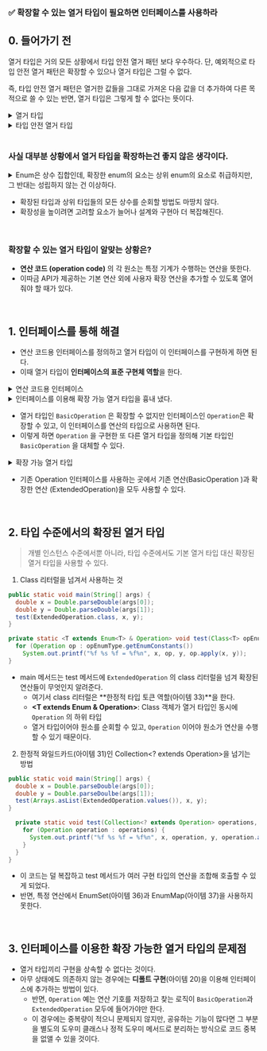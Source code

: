 ### ✅ 확장할 수 있는 열거 타입이 필요하면 인터페이스를 사용하라

## 0. 들어가기 전
열거 타입은 거의 모든 상황에서 타입 안전 열거 패턴 보다 우수하다. 단, 예외적으로 타입 안전 열거 패턴은 확장할 수 있으나 열거 타입은 그럴 수 없다.

즉, 타입 안전 열거 패턴은 열거한 값들을 그대로 가져온 다음 값을 더 추가하여 다른 목적으로 쓸 수 있는 반면, 열거 타입은 그렇게 할 수 없다는 뜻이다.

<details>
    <summary>열거 타입</summary>
<div markdown="1">

```java
// 열거 타입은 확장 불가능하다.
enum Operation {
    PLUS, MINUS, TIMES, DIVIDE
}
```
</div>
</details>

<details>
    <summary>타입 안전 열거 타입</summary>
<div markdown="1">

```java
public class Operation {
  public static final Operation PLUS = new Operation("+");
  public static final Operation MINUS = new Operation("-");
  public static final Operation TIMES = new Operation("*");
  public static final Operation DIVIDE = new Operation("/");

  private final String symbol;

  protected Operation(String symbol) {
    this.symbol = symbol;
  }
}

// 타입 안전 열거 패턴은 확장가능 
public class ExtendedOperation extends Operation {
  public static final ExtendedOperation EXP = new ExtendedOperation("^");
  public static final ExtendedOperation REMAINDER = new ExtendedOperation("%");

 protected ExtendedOperation(String symbol) {
  super(symbol);
  }
}
```
</div>
</details>

<br>

### 사실 대부분 상황에서 열거 타입을 확장하는건 좋지 않은 생각이다.
<details>
    <summary>Enum은 상수 집합인데, 확장한 enum의 요소는 상위 enum의 요소로 취급하지만, 그 반대는 성립하지 않는 건 이상하다.</summary>
<div markdown="1">

### 1. Enum의 기본 규칙

1. 자바에서 Enum은 클래스처럼 동작하지만, 다른 클래스처럼 상속할 수 없다.

    ```java
    enum Color { RED, GREEN, BLUE }
    ```

    - `Color`는 최종 클래스로 취급되어, **extends를 통한 상속이 불가**하다.
2. 모든 Enum은 `java.lang.Enum`을 상속한다.
3. Enum 내부의 요소(`RED`, `GREEN` 등)는 상위 Enum 클래스 타입으로 취급될 수 있다.

### 2. “확장한 Enum의 요소는 상위 Enum의 요소로 취급”

- 자바는 Enum 상속을 직접 허용하지 않지만, 인터페이스를 통해 Enum 요소를 상위 타입처럼 다룰 수 있다.

    ```java
    interface Shape { }
    
    enum BasicShape implements Shape {
        CIRCLE, SQUARE
    }
    
    enum ExtendedShape implements Shape {
        TRIANGLE, RECTANGLE
    }
    ```

- `shape` 인터페이스를 사용하면, BasicShape와 ExtendsShape의 모든 요소를 Shape 타입으로 취급 가능
- 즉, **상위 타입 인터페이스를 통해 “상위 Enum 타입” 처럼 다룰 수 있다.**

### 3. 반대는 성립하지 않는다.

- 상위 Enum(Shape) 타입만으로 하위 Enum(ExtendShape) 요소를 자동으로 알 수는 없다.
- 이유:
    1. Enum 요소는 **고정된 집합**이므로 런타임에 추가되는 것이 불가하다.
    2. 하위 Enum 요소는 **상위 Enum이 모르는 별개의 타입**이다.
- 따라서 상위 타입으로는 **모든 하위 Enum 요소를 포함하지 못한다.**
</div>
</details>

- 확장된 타입과 상위 타입들의 모든 상수를 순회할 방법도 마땅치 않다.
- 확장성을 높이려면 고려할 요소가 늘어나 설계와 구현아 더 복잡해진다.

<br>

### 확장할 수 있는 열거 타입이 알맞는 상황은?

- **연산 코드 (operation code)** 의 각 원소는 특정 기계가 수행하는 연산을 뜻한다.
- 이따금 API가 제공하는 기본 연산 외에 사용자 확장 연산을 추가할 수 있도록 열어줘야 할 때가 있다.

<br>

## 1. 인터페이스를 통해 해결

- 연산 코드용 인터페이스를 정의하고 열거 타입이 이 인터페이스를 구현하게 하면 된다.
- 이때 열거 타입이 **인터페이스의 표준 구현체 역할**을 한다.

<details>
    <summary>연산 코드용 인터페이스</summary>
<div markdown="1">

```java
public interface Operation {
  double apply(double x, double y);
}
```
</div>
</details>

<details>
    <summary>인터페이스를 이용해 확장 가능 열거 타입을 흉내 냈다.</summary>
<div markdown="1">

```java
public enum BasicOperation implements Operaion {
  PLUS("+") {
    public double apply(double x, double y) {return x + y;}
  },
  MINUS("-") {
    public double apply(double x, double y) {return x - y;}
  },
  TIMES("*") {
    public double apply(double x. double y) {return x * y;}
  },
  DIVIDE("/") { 
    public double apply(double x, double y) {return x / y;}
  };
  private final String symbol;

  BasicOperation(String symbol) {
    this.symbol = symbol;
  }

  @Override 
  public String toString() {
    return symbol;
  }
}
```
</div>
</details>

- 열거 타입인 `BasicOperation` 은 확장할 수 없지만 인터페이스인 `Operation`은 확장할 수 있고, 이 인터페이스를 연산의 타입으로 사용하면 된다.
- 이렇게 하면 `Operation` 을 구현한 또 다른 열거 타입을 정의해 기본 타입인 `BasicOperation` 을 대체할 수 있다.

<details>
    <summary>확장 가능 열거 타입</summary>
<div markdown="1">

```java
public enum ExtendedOperation implements Operation {
  EXP("^") {
    public double apply(double x, double y) {
      return Math.pow(x, y);
    }
  },
  REMAINDER("%") {
    public double apply(double x, double y) {
      return x % y;
    }
  };

  private final String symbol;

  ExtendedOperation(String symbol) {
    this.symbol = symbol;
  }

  @Override
  public String toString() {
    return symbol;
  }
}
```
</div>
</details>

- 기존 Operation 인터페이스를 사용하는 곳에서 기존 연산(BasicOperation )과 확장한 연산 (ExtendedOperation)을 모두 사용할 수 있다.

<br>

## 2. 타입 수준에서의 확장된 열거 타입
> 개별 인스턴스 수준에서뿐 아니라, 타입 수준에서도 기본 열거 타입 대신 확장된 열거 타입을 사용할 수 있다.

1. Class 리터럴을 넘겨서 사용하는 것
```java
public static void main(String[] args) {
  double x = Double.parseDouble(args[0]);
  double y = Double.parseDouble(args[1]);
  test(ExtendedOperation.class, x, y);
}

private static <T extends Enum<T> & Operation> void test(Class<T> opEnumType, double x, double y) {
  for (Operation op : opEnumType.getEnumConstants())
    System.out.printf("%f %s %f = %f%n", x, op, y, op.apply(x, y));
}
```

- main 메서드는 test 메서드에 `ExtendedOperation` 의 class 리터럴을 넘겨 확장된 연산들이 무엇인지 알려준다.
    - 여기서 class 리터럴은 **한정적 타입 토큰 역할(아이템 33)**을 한다.
    - **<T extends Enum<T> & Operation>**: Class 객체가 열거 타입인 동시에 `Operation` 의 하위 타입
    - 열거 타입이어야 원소를 순회할 수 있고, `Operation` 이어야 원소가 연산을 수행할 수 있기 때문이다.

2. 한정적 와일드카드(아이템 31)인 Collection<? extends Operation>을 넘기는 방법
```java
public static void main(String[] args) {
  double x = Double.parseDouble(args[0]);
  double y = Double.parseDoulbe(args[1]);
  test(Arrays.asList(ExtendedOperation.values()), x, y);
}

  private static void test(Collection<? extends Operation> operations, double x, double y) {
    for (Operation operation : operations) {
      System.out.printf("%f %s %f = %f%n", x, operation, y, operation.apply(x, y));
    }
  }
}
```
- 이 코드는 덜 복잡하고 test 메서드가 여러 구현 타입의 연산을 조합해 호출할 수 있게 되었다.
- 반면, 특정 연산에서 EnumSet(아이템 36)과 EnumMap(아이템 37)을 사용하지 못한다.

<br>

## 3. 인터페이스를 이용한 확장 가능한 열거 타입의 문제점

- 열거 타입끼리 구현을 상속할 수 없다는 것이다.
- 아무 상태에도 의존하지 않는 경우에는 **디폴트 구현**(아이템 20)을 이용해 인터페이스에 추가하는 방법이 있다.
    - 반면, `Operation` 예는 연산 기호를 저장하고 찾는 로직이 `BasicOperation`과 `ExtendedOperation` 모두에 들어가야만 한다.
    - 이 경우에는 중복량이 적으니 문제되지 않지만, 공유하는 기능이 많다면 그 부분을 별도의 도우미 클래스나 정적 도우미 메서드로 분리하는 방식으로 코드 중복을 없앨 수 있을 것이다.
